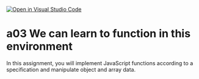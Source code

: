 [![Open in Visual Studio Code](https://classroom.github.com/assets/open-in-vscode-f059dc9a6f8d3a56e377f745f24479a46679e63a5d9fe6f495e02850cd0d8118.svg)](https://classroom.github.com/online_ide?assignment_repo_id=6303642&assignment_repo_type=AssignmentRepo)
# a03 We can learn to function in this environment
In this assignment, you will implement JavaScript functions according to a specification and manipulate object and array data.
